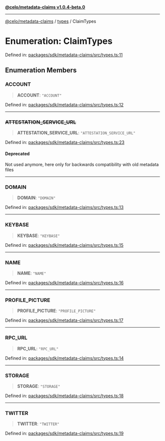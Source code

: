 [**@celo/metadata-claims v1.0.4-beta.0**](../../README.md)

***

[@celo/metadata-claims](../../README.md) / [types](../README.md) / ClaimTypes

# Enumeration: ClaimTypes

Defined in: [packages/sdk/metadata-claims/src/types.ts:11](https://github.com/celo-org/developer-tooling/blob/master/packages/sdk/metadata-claims/src/types.ts#L11)

## Enumeration Members

### ACCOUNT

> **ACCOUNT**: `"ACCOUNT"`

Defined in: [packages/sdk/metadata-claims/src/types.ts:12](https://github.com/celo-org/developer-tooling/blob/master/packages/sdk/metadata-claims/src/types.ts#L12)

***

### ~~ATTESTATION\_SERVICE\_URL~~

> **ATTESTATION\_SERVICE\_URL**: `"ATTESTATION_SERVICE_URL"`

Defined in: [packages/sdk/metadata-claims/src/types.ts:23](https://github.com/celo-org/developer-tooling/blob/master/packages/sdk/metadata-claims/src/types.ts#L23)

#### Deprecated

Not used anymore, here only for backwards compatibility with old metadata files

***

### DOMAIN

> **DOMAIN**: `"DOMAIN"`

Defined in: [packages/sdk/metadata-claims/src/types.ts:13](https://github.com/celo-org/developer-tooling/blob/master/packages/sdk/metadata-claims/src/types.ts#L13)

***

### KEYBASE

> **KEYBASE**: `"KEYBASE"`

Defined in: [packages/sdk/metadata-claims/src/types.ts:15](https://github.com/celo-org/developer-tooling/blob/master/packages/sdk/metadata-claims/src/types.ts#L15)

***

### NAME

> **NAME**: `"NAME"`

Defined in: [packages/sdk/metadata-claims/src/types.ts:16](https://github.com/celo-org/developer-tooling/blob/master/packages/sdk/metadata-claims/src/types.ts#L16)

***

### PROFILE\_PICTURE

> **PROFILE\_PICTURE**: `"PROFILE_PICTURE"`

Defined in: [packages/sdk/metadata-claims/src/types.ts:17](https://github.com/celo-org/developer-tooling/blob/master/packages/sdk/metadata-claims/src/types.ts#L17)

***

### RPC\_URL

> **RPC\_URL**: `"RPC_URL"`

Defined in: [packages/sdk/metadata-claims/src/types.ts:14](https://github.com/celo-org/developer-tooling/blob/master/packages/sdk/metadata-claims/src/types.ts#L14)

***

### STORAGE

> **STORAGE**: `"STORAGE"`

Defined in: [packages/sdk/metadata-claims/src/types.ts:18](https://github.com/celo-org/developer-tooling/blob/master/packages/sdk/metadata-claims/src/types.ts#L18)

***

### TWITTER

> **TWITTER**: `"TWITTER"`

Defined in: [packages/sdk/metadata-claims/src/types.ts:19](https://github.com/celo-org/developer-tooling/blob/master/packages/sdk/metadata-claims/src/types.ts#L19)
